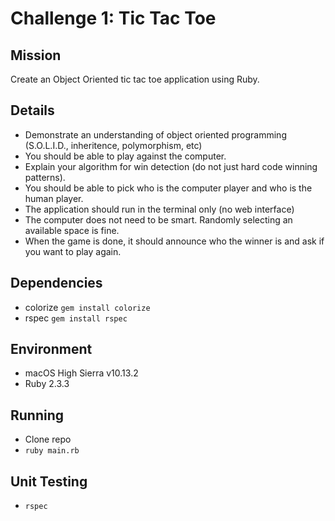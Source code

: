 # Challenge 1: Tic Tac Toe

## Mission
Create an Object Oriented tic tac toe application using Ruby.

## Details
* Demonstrate an understanding of object oriented programming (S.O.L.I.D., inheritence, polymorphism, etc)
* You should be able to play against the computer.
* Explain your algorithm for win detection (do not just hard code winning patterns).
* You should be able to pick who is the computer player and who is the human player.
* The application should run in the terminal only (no web interface)
* The computer does not need to be smart. Randomly selecting an available space is fine.
* When the game is done, it should announce who the winner is and ask if you want to play again.

## Dependencies
* colorize `gem install colorize`
* rspec `gem install rspec`

## Environment
* macOS High Sierra v10.13.2
* Ruby 2.3.3

## Running
* Clone repo
* `ruby main.rb`

## Unit Testing
* `rspec`